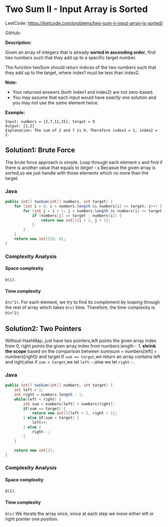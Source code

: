 # Two Sum II - Input Array is Sorted

LeetCode: https://leetcode.com/problems/two-sum-ii-input-array-is-sorted/

GitHub: 

**Description:**

Given an array of integers that is already **sorted in ascending order**, find two numbers such that they add up to a specific target number.

The function twoSum should return indices of the two numbers such that they add up to the target, where index1 must be less than index2.

**Note:**

- Your returned answers (both index1 and index2) are not zero-based.
- You may assume that each input would have *exactly* one solution and you may not use the *same* element twice.

**Example:**

```
Input: numbers = [2,7,11,15], target = 9
Output: [1,2]
Explanation: The sum of 2 and 7 is 9. Therefore index1 = 1, index2 = 2.
```

## Solution1: Brute Force

The brute force approach is simple. Loop through each element *x* and find if there is another value that equals to *target - x*.Becasue the given array is sorted,so we just handle with those elements which no more than the target. 

### Java

```java
public int[] twoSum(int[] numbers, int target) {
    for (int i = 0; i < numbers.length && numbers[i] <= target; i++) {
        for (int j = i + 1; j < numbers.length && numbers[i] <= target; j++) {
            if (numbers[j] == target - numbers[i]) {
                return new int[]{i + 1, j + 1};
            }
        }
    }
    return new int[]{0, 0};
}
```

### Complexity Analysis

#### Space complexity

`O(1)`. 

#### Time complexity

`O(n^2)`. For each element, we try to find its complement by looping through the rest of array which takes `O(n)` time. Therefore, the time complexity is `O(n^2)`.

## Solution2: Two Pointers

Without HashMap, just have two pointers,left points the given array index from 0, right points the given array index from numbers.length - 1, **shrink the scope** based on the comparison between sum(sum = numbers[left] + numbers[right]) and target.If `sum == target`,we return an array contains left and right;else if `sum < target`,we let `left--`;else we let `right--`.

### Java

```java
public int[] twoSum(int[] numbers, int target) {
    int left = 1;
    int right = numbers.length - 1;
    while(left < right) {
        int sum = numbers[left] + numbers[right];
        if(sum == target) {
            return new int[]{left + 1, right + 1};
        } else if(sum < target) {
            left++;
        } else {
            right--;
        }
    }

    return new int[2];
}
```

### Complexity Analysis

#### Space complexity

`O(1)`. 

#### Time complexity

`O(n)`.We iterate the array once, since at each step we move either left or right pointer one position.